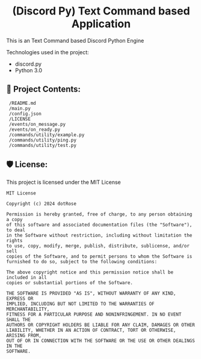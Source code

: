 <h1 align="center" id="title">(Discord Py) Text Command based Application</h1>

<p id="description">This is an Text Command based Discord Python Engine</p>

Technologies used in the project:

*   discord.py
*   Python 3.0

<h2>📂 Project Contents: </h2>

```
 /README.md
 /main.py
 /config.json
 /LICENSE
 /events/on_message.py
 /events/on_ready.py
 /commands/utility/example.py
 /commands/utility/ping.py
 /commands/utility/test.py
```

<h2>🛡️ License:</h2>

This project is licensed under the MIT License
```
MIT License

Copyright (c) 2024 dotRose

Permission is hereby granted, free of charge, to any person obtaining a copy
of this software and associated documentation files (the "Software"), to deal
in the Software without restriction, including without limitation the rights
to use, copy, modify, merge, publish, distribute, sublicense, and/or sell
copies of the Software, and to permit persons to whom the Software is
furnished to do so, subject to the following conditions:

The above copyright notice and this permission notice shall be included in all
copies or substantial portions of the Software.

THE SOFTWARE IS PROVIDED "AS IS", WITHOUT WARRANTY OF ANY KIND, EXPRESS OR
IMPLIED, INCLUDING BUT NOT LIMITED TO THE WARRANTIES OF MERCHANTABILITY,
FITNESS FOR A PARTICULAR PURPOSE AND NONINFRINGEMENT. IN NO EVENT SHALL THE
AUTHORS OR COPYRIGHT HOLDERS BE LIABLE FOR ANY CLAIM, DAMAGES OR OTHER
LIABILITY, WHETHER IN AN ACTION OF CONTRACT, TORT OR OTHERWISE, ARISING FROM,
OUT OF OR IN CONNECTION WITH THE SOFTWARE OR THE USE OR OTHER DEALINGS IN THE
SOFTWARE.
```
